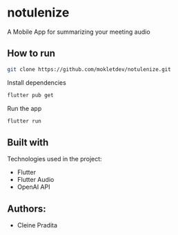 # notulenize

A Mobile App for summarizing your meeting audio

## How to run

```bash
git clone https://github.com/mokletdev/notulenize.git
```

Install dependencies

```bash
flutter pub get
```

Run the app

```bash
flutter run
```

<h2>Built with</h2>

Technologies used in the project:

- Flutter
- Flutter Audio
- OpenAI API

<h2>Authors:</h2>

- Cleine Pradita

